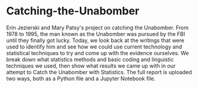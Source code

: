 # Catching-the-Unabomber
Erin Jezierski and Mary Patsy's project on catching the Unabomber. 
From 1978 to 1995, the man known as the Unabomber was pursued by the FBI until they finally got lucky. Today, we look back at the writings that were used to identify him and see how we could use current technology and statistical techniques to try and come up with the evidence ourselves. We break down what statistics methods  and basic coding  and linguistic techniques we used, then show what results we came up with in our attempt to Catch the Unabomber with Statistics.
The full report is uploaded two ways, both as a Python file and a Jupyter Notebook file.
